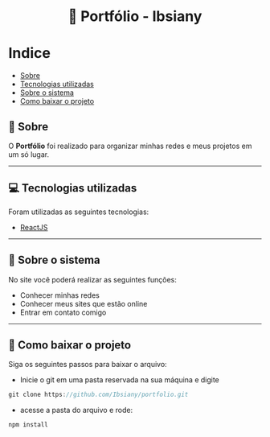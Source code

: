 <h1 align="center">

  📜  Portfólio - Ibsiany
</h1>

# Indice
- [Sobre](#-sobre)
- [Tecnologias utilizadas](#-tecnologias-utilizadas)
- [Sobre o sistema](#-sobre-o-sistema)
- [Como baixar o projeto](#-como-baixar-o-projeto)

## 👀 Sobre

O **Portfólio** foi realizado para organizar minhas redes e meus projetos em um só lugar.

---

## 💻 Tecnologias utilizadas

Foram utilizadas as seguintes tecnologias:

- [ReactJS](https://pt-br.reactjs.org/)

---

## 📲 Sobre o sistema

No site você poderá realizar as seguintes funções:

- Conhecer minhas redes
- Conhecer meus sites que estão online
- Entrar em contato comigo

---

## 📁 Como baixar o projeto 

Siga os seguintes passos para baixar o arquivo:

- Inicie o git em uma pasta reservada na sua máquina e digite 
```js
git clone https://github.com/Ibsiany/portfolio.git
```
- acesse a pasta do arquivo e rode:
```js
npm install
```
